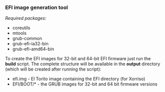### EFI image generation tool

*Required packages:*

* coreutils
* mtools
* grub-common
* grub-efi-ia32-bin
* grub-efi-amd64-bin

To create the EFI images for 32-bit and 64-bit EFI firmware just run the **build** script. The complete structure will be available in the **output** directory (which will be created after running the script):

* efi.img - El Torito image containing the EFI directory (for Xorriso)
* EFI/BOOT/* - the GRUB images for 32-bit and 64 bit firmware versions
